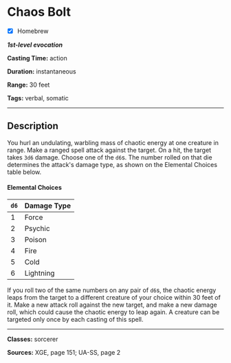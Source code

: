 # Chaos Bolt

- [x] Homebrew

***1st-level evocation***

**Casting Time:** action

**Duration:** instantaneous

**Range:** 30 feet

**Tags:** verbal, somatic

---
## Description
You hurl an undulating, warbling mass of chaotic energy at one creature in range. Make a ranged spell attack against the target. On a hit, the target takes `3d6` damage. Choose one of the `d6`s. The number rolled on that die determines the attack's damage type, as shown on the Elemental Choices table below.

#### Elemental Choices
| `d6` | Damage Type                        |
|------|------------------------------------|
| 1    | Force                              |
| 2    | Psychic                            |
| 3    | Poison                             |
| 4    | Fire                               |
| 5    | Cold                               |
| 6    | Lightning                          | 

If you roll two of the same numbers on any pair of `d6`s, the chaotic energy leaps from the target to a different creature of your choice within 30 feet of it. Make a new attack roll against the new target, and make a new damage roll, which could cause the chaotic energy to leap again. A creature can be targeted only once by each casting of this spell.

---

**Classes:** sorcerer

**Sources:** XGE, page 151; UA-SS, page 2
